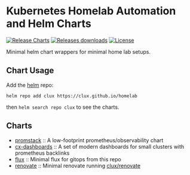 # Kubernetes Homelab Automation and Helm Charts

[![Release Charts](https://github.com/clux/homelab/actions/workflows/release.yml/badge.svg)](https://github.com/clux/homelab/actions/workflows/release.yml)
[![Releases downloads](https://img.shields.io/github/downloads/clux/homelab/total.svg)](https://github.com/clux/homelab/releases)
[![License](https://img.shields.io/badge/License-Apache%202.0-blue.svg)](https://opensource.org/licenses/Apache-2.0)

Minimal helm chart wrappers for minimal home lab setups.

## Chart Usage

Add the [helm](https://helm.sh) repo:

```console
helm repo add clux https://clux.github.io/homelab
```

then `helm search repo clux` to see the charts.

## Charts

- [promstack](https://github.com/clux/homelab/tree/main/charts/promstack) :: A low-footprint prometheus/observability chart
- [cx-dashboards](https://github.com/clux/homelab/tree/main/charts/cx-dashboards) :: A set of modern dashboards for small clusters with prometheus backlinks
- [flux](https://github.com/clux/homelab/tree/main/charts/flux) :: Minimal flux for gitops from this repo
- [renovate](https://github.com/clux/homelab/tree/main/charts/renovate) :: Minimal renovate running [clux/renovate](https://github.com/clux/renovate)
